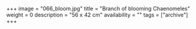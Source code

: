 +++
image = "066_bloom.jpg"
title = "Branch of blooming Chaenomeles"
weight = 0
description = "56 x 42 cm"
availability = ""
tags = ["archive"]
+++
